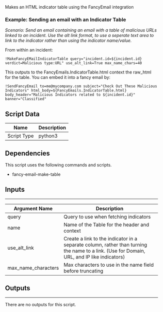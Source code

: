 Makes an HTML indicator table using the FancyEmail integration

### Example: Sending an email with an Indicator Table
_Scenario: Send an email containing an email with a table of malicious URLs linked to an incident. Use the alt link format, to use a seperate text area to link to the indicator rather than using the indicator name/value._

From within an incident:
```
!MakeFancyEMailIndicatorTable query="incident.id=${incident.id} verdict=Malicious type:URL" use_alt_link=True max_name_chars=40
```

This outputs to the FancyEmails.IndicatorTable.html context the raw_html for the table. You can embed it into a fancy email by:
```
!SendFancyEmail to=me@mycompany.com subject="Check Out These Malicious Indicators" html_body=${FancyEmails.IndicatorTable.html} body_header="Malicious Indicators related to ${incident.id}" banner="Classified" 
```

## Script Data


| **Name** | **Description** |
| --- | --- |
| Script Type | python3 |

## Dependencies

This script uses the following commands and scripts.
* fancy-email-make-table

## Inputs
---

| **Argument Name** | **Description** |
| --- | --- |
| query | Query to use when fetching indicators |
| name | Name of the Table for the header and context |
| use_alt_link | Create a link to the indicator in a separate column, rather than turning the name to a link. \(Use for Domain, URL, and IP like indicators\) |
| max_name_characters | Max characters to use in the name field before truncating |

## Outputs
---
There are no outputs for this script.
